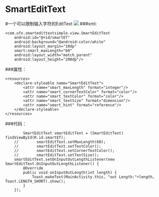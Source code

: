 # SmartEditText

#一个可以限制输入字符的EditText
![](http://i.imgur.com/luZWZ3C.gif)
###xml:

	<com.ufo.smartedittextsimple.view.SmartEditText
        android:id="@+id/smartET"
        android:background="@android:color/white"
        android:layout_margin="10dp"
        smart:smart_maxLength="60"
        android:layout_width="match_parent"
        android:layout_height="200dp"/>



###属性：

	<resources>
	    <declare-styleable name="SmartEditText">
	        <attr name="smart_maxLength" format="integer"/>
	        <attr name="smart_cornerTextColor" format="color"/>
	        <attr name="smart_textColor" format="color"/>
	        <attr name="smart_textSize" format="dimension"/>
	        <attr name="smart_hint" format="reference"/>
	    </declare-styleable>
	</resources>

###代码：


	        SmartEditText smartEditText = (SmartEditText) findViewById(R.id.smartET);
		//        smartEditText.setMaxLength(60);
		//        smartEditText.setTextColor();
		//        smartEditText.setCornerTextColor();
		//        smartEditText.setTextSize();
        smartEditText.setOnInputOutLengthListener(new SmartEditText.OnInputOutLengthListener() {
            @Override
            public void onInputOutLength(int length) {
                Toast.makeText(MainActivity.this, "out Length:"+length, Toast.LENGTH_SHORT).show();
            }
        });